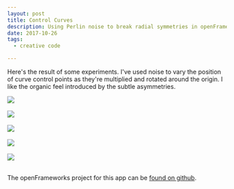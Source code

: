 ```yaml
---
layout: post
title: Control Curves
description: Using Perlin noise to break radial symmetries in openFrameworks
date: 2017-10-26
tags:
  - creative code

---
```


Here's the result of some experiments. I've used noise to vary the position of curve control points as they're multiplied and rotated around the origin. I like the organic feel introduced by the subtle asymmetries. 

<div class="img_row">
  <img class="col three" src="{{site.url}}/img/control_curves/c_3.png">  
</div>

<br/>
<div class="img_row">
  <img class="col three" src="{{site.url}}/img/control_curves/pe_9.png">  
</div>

<br />
<div class="img_row">
  <img class="col three" src="{{site.url}}/img/control_curves/s_5.png">  
</div>

<br />
<div class="img_row">
  <img class="col three" src="{{site.url}}/img/control_curves/sp_1.png">  
</div>

<br />
<div class="img_row">
  <img class="col three" src="{{site.url}}/img/control_curves/c_22.png">  
</div>

<br />

The openFrameworks project for this app can be <a href="https://github.com/samludford/control_curves">found on github</a>.
